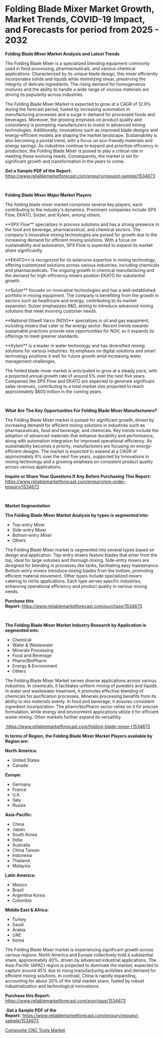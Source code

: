 <p><h1>Folding Blade Mixer Market Growth, Market Trends, COVID-19 Impact, and Forecasts for period from 2025 - 2032</h1></p><p><strong>Folding Blade Mixer Market Analysis and Latest Trends</strong></p>
<p><p>The Folding Blade Mixer is a specialized blending equipment commonly used in food processing, pharmaceuticals, and various chemical applications. Characterized by its unique blade design, this mixer efficiently incorporates solids and liquids while minimizing shear, preserving the integrity of delicate ingredients. The rising demand for homogeneous mixtures and the ability to handle a wide range of viscous materials are driving its popularity across industries.</p><p>The Folding Blade Mixer Market is expected to grow at a CAGR of 12.9% during the forecast period, fueled by increasing automation in manufacturing processes and a surge in demand for processed foods and beverages. Moreover, the growing emphasis on product quality and consistency is prompting manufacturers to invest in advanced mixing technologies. Additionally, innovations such as improved blade designs and energy-efficient models are shaping the market landscape. Sustainability is also becoming a pivotal trend, with a focus on eco-friendly materials and energy savings. As industries continue to expand and prioritize efficiency in production, the Folding Blade Mixer is poised to play a critical role in meeting these evolving needs. Consequently, the market is set for significant growth and transformation in the years to come.</p></p>
<p><strong>Get a Sample PDF of the Report:&nbsp;</strong> <a href="https://www.reliablemarketforecast.com/enquiry/request-sample/1534673?utm_campaign=2778&utm_medium=2&utm_source=Github&utm_content=ia&utm_term=11042025&utm_id=folding-blade-mixer">https://www.reliablemarketforecast.com/enquiry/request-sample/1534673</a></p>
<p>&nbsp;</p>
<p><strong>Folding Blade Mixer Major Market Players</strong></p>
<p><p>The folding blade mixer market comprises several key players, each contributing to the industry's dynamics. Prominent companies include SPX Flow, EKATO, Sulzer, and Xylem, among others.</p><p>**SPX Flow** specializes in process solutions and has a strong presence in the food and beverage, pharmaceutical, and chemical sectors. The company's innovative mixing technologies are poised for growth due to the increasing demand for efficient mixing solutions. With a focus on sustainability and automation, SPX Flow is expected to expand its market share significantly.</p><p>**EKATO** is recognized for its extensive expertise in mixing technology, offering customized solutions across various industries, including chemicals and pharmaceuticals. The ongoing growth in chemical manufacturing and the demand for high-efficiency mixers position EKATO for substantial growth.</p><p>**Sulzer** focuses on innovative technologies and has a well-established portfolio in mixing equipment. The company is benefiting from the growth in sectors such as healthcare and energy, contributing to its market expansion. Sulzer emphasizes R&D, aiming to introduce advanced mixing solutions that meet evolving customer needs.</p><p>**National Oilwell Varco (NOV)** specializes in oil and gas equipment, including mixers that cater to the energy sector. Recent trends towards sustainable practices provide new opportunities for NOV, as it expands its offerings to meet greener standards.</p><p>**Xylem** is a leader in water technology and has diversified mixing solutions for various industries. Its emphasis on digital solutions and smart technology positions it well for future growth amid increasing water management challenges.</p><p>The folded blade mixer market is anticipated to grow at a steady pace, with a projected annual growth rate of around 5% over the next five years. Companies like SPX Flow and EKATO are expected to generate significant sales revenues, contributing to a total market size projected to reach approximately $600 million in the coming years.</p></p>
<p>&nbsp;</p>
<p><strong>What Are The Key Opportunities For Folding Blade Mixer Manufacturers?</strong></p>
<p><p>The Folding Blade Mixer market is poised for significant growth, driven by increasing demand for efficient mixing solutions in industries such as pharmaceuticals, food and beverage, and chemicals. Key trends include the adoption of advanced materials that enhance durability and performance, along with automation integration for improved operational efficiency. As sustainability becomes a priority, manufacturers are focusing on energy-efficient designs. The market is expected to expand at a CAGR of approximately 6% over the next five years, supported by innovations in mixing technology and a growing emphasis on consistent product quality across various applications.</p></p>
<p><strong>Inquire or Share Your Questions If Any Before Purchasing This Report:</strong> <a href="https://www.reliablemarketforecast.com/enquiry/pre-order-enquiry/1534673?utm_campaign=2778&utm_medium=2&utm_source=Github&utm_content=ia&utm_term=11042025&utm_id=folding-blade-mixer">https://www.reliablemarketforecast.com/enquiry/pre-order-enquiry/1534673</a></p>
<p>&nbsp;</p>
<p><strong>Market Segmentation</strong></p>
<p><strong>The Folding Blade Mixer Market Analysis by types is segmented into:</strong></p>
<p><ul><li>Top-entry Mixer</li><li>Side-entry Mixer</li><li>Bottom-entry Mixer</li><li>Others</li></ul></p>
<p><p>The Folding Blade Mixer market is segmented into several types based on design and application. Top-entry mixers feature blades that enter from the top, ideal for large volumes and thorough mixing. Side-entry mixers are designed for blending in processes like tanks, facilitating easy maintenance. Bottom-entry mixers introduce mixing blades from the bottom, promoting efficient material movement. Other types include specialized mixers catering to niche applications. Each type serves specific industries, enhancing operational efficiency and product quality in various mixing needs.</p></p>
<p><strong>Purchase this Report:&nbsp;</strong><a href="https://www.reliablemarketforecast.com/purchase/1534673?utm_campaign=2778&utm_medium=2&utm_source=Github&utm_content=ia&utm_term=11042025&utm_id=folding-blade-mixer">https://www.reliablemarketforecast.com/purchase/1534673</a></p>
<p>&nbsp;</p>
<p><strong>The Folding Blade Mixer Market Industry Research by Application is segmented into:</strong></p>
<p><ul><li>Chemical</li><li>Water & Wastewater</li><li>Minerals Processing</li><li>Food and Beverage</li><li>Pharm/BioPharm</li><li>Energy & Environment</li><li>Others</li></ul></p>
<p><p>The Folding Blade Mixer Market serves diverse applications across various industries. In chemicals, it facilitates uniform mixing of powders and liquids. In water and wastewater treatment, it promotes effective blending of chemicals for purification processes. Minerals processing benefits from its ability to mix materials evenly. In food and beverage, it ensures consistent ingredient incorporation. The pharm/bioPharm sector relies on it for precise formulation, while energy and environment applications utilize it for efficient waste mixing. Other markets further expand its versatility.</p></p>
<p><a href="https://www.reliablemarketforecast.com/folding-blade-mixer-r1534673?utm_campaign=2778&utm_medium=2&utm_source=Github&utm_content=ia&utm_term=11042025&utm_id=folding-blade-mixer">&nbsp;https://www.reliablemarketforecast.com/folding-blade-mixer-r1534673</a></p>
<p><strong>In terms of Region, the Folding Blade Mixer Market Players available by Region are:</strong></p>
<p>
    <p> <strong> North America: </strong>
        <ul>
            <li>United States</li>
            <li>Canada</li>
        </ul>
        </p> 
    <p> <strong> Europe: </strong>
        <ul>
            <li>Germany</li>
            <li>France</li>
            <li>U.K.</li>
            <li>Italy</li>
            <li>Russia</li>
        </ul>
        </p> 
    <p> <strong> Asia-Pacific: </strong>
        <ul>
            <li>China</li>
            <li>Japan</li>
            <li>South Korea</li>
            <li>India</li>
            <li>Australia</li>
            <li>China Taiwan</li>
            <li>Indonesia</li>
            <li>Thailand</li>
            <li>Malaysia</li>
        </ul>
        </p> 
    <p> <strong> Latin America: </strong>
        <ul>
            <li>Mexico</li>
            <li>Brazil</li>
            <li>Argentina Korea</li>
            <li>Colombia</li>
        </ul>
        </p> 
    <p> <strong> Middle East & Africa: </strong>
        <ul>
            <li>Turkey</li>
            <li>Saudi</li>
            <li>Arabia</li>
            <li>UAE</li>
            <li>Korea</li>
        </ul>
    </p>
    </p>
<p><p>The Folding Blade Mixer market is experiencing significant growth across various regions. North America and Europe collectively hold a substantial share, approximately 40%, driven by advanced industrial applications. The Asia-Pacific (APAC) region is projected to dominate the market, expected to capture around 45% due to rising manufacturing activities and demand for efficient mixing solutions. In contrast, China is rapidly expanding, accounting for about 30% of the total market share, fueled by robust industrialization and technological innovations.</p></p>
<p><strong>Purchase this Report: </strong><a href="https://www.reliablemarketforecast.com/purchase/1534673?utm_campaign=2778&utm_medium=2&utm_source=Github&utm_content=ia&utm_term=11042025&utm_id=folding-blade-mixer">https://www.reliablemarketforecast.com/purchase/1534673</a></p>
<p>&nbsp;<strong>Get a Sample PDF of the Report:&nbsp;&nbsp;</strong><a href="https://www.reliablemarketforecast.com/enquiry/request-sample/1534673?utm_campaign=2778&utm_medium=2&utm_source=Github&utm_content=ia&utm_term=11042025&utm_id=folding-blade-mixer">https://www.reliablemarketforecast.com/enquiry/request-sample/1534673</a></p>
<p><strong></strong></p>
<p><p><a href="https://github.com/mehakmiamid1/Market-Research-Report-List-1/blob/main/composite-cnc-tools-market.md?utm_campaign=2778&utm_medium=2&utm_source=Github&utm_content=ia&utm_term=11042025&utm_id=folding-blade-mixer">Composite CNC Tools Market</a></p></p>